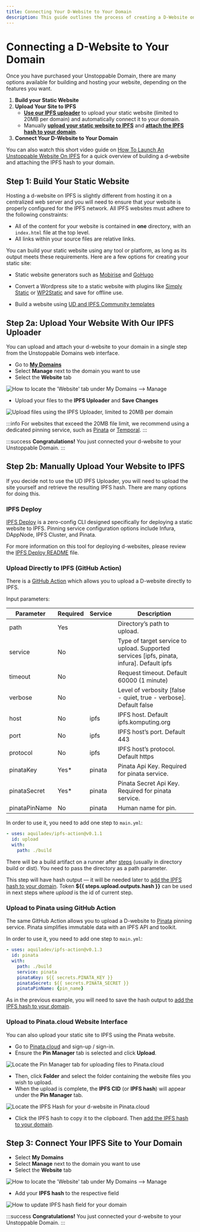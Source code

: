 ```yaml
---
title: Connecting Your D-Website to Your Domain
description: This guide outlines the process of creating a D-Website on IPFS and attaching it to your Unstoppable Domain.
---
```


# Connecting a D-Website to Your Domain

Once you have purchased your Unstoppable Domain, there are many options available for building and hosting your website, depending on the features you want. 

1. **Build your Static Website**
2. **Upload Your Site to IPFS**
    * [**Use our IPFS uploader**](#step-2a-upload-your-website-with-our-ipfs-uploader) to upload your static website (limited to 20MB per domain) and automatically connect it to your domain.
    * Manually [**upload your static website to IPFS**](#step-2b-manually-upload-your-website-to-ipfs) and [**attach the IPFS hash to your domain**](#step-3-connect-your-ipfs-site-to-your-domain).
3. **Connect Your D-Website to Your Domain**

You can also watch this short video guide on [How To Launch An Unstoppable Website On IPFS](https://youtu.be/I9vTeAtELOk) for a quick overview of building a d-website and attaching the IPFS hash to your domain.

## Step 1: Build Your Static Website

Hosting a d-website on IPFS is slightly different from hosting it on a centralized web server and you will need to ensure that your website is properly configured for the IPFS network. All IPFS websites must adhere to the following constraints:

* All of the content for your website is contained in **one** directory, with an `index.html` file at the top level.
* All links within your source files are relative links.

You can build your static website using any tool or platform, as long as its output meets these requirements. Here are a few options for creating your static site:

* Static website generators such as [Mobirise](http://mobirise.com) and [GoHugo](https://gohugo.io)
* Convert a Wordpress site to a static website with plugins like [Simply Static](https://wordpress.org/plugins/simply-static) or [WP2Static](https://wp2static.com) and save for offline use.

* Build a website using [UD and IPFS Community templates](using-a-template.md)

## Step 2a: Upload Your Website With Our IPFS Uploader

You can upload and attach your d-website to your domain in a single step from the Unstoppable Domains web interface.

* Go to [**My Domains**](https://unstoppabledomains.com/domains)
* Select **Manage** next to the domain you want to use
* Select the **Website** tab

![How to locate the 'Website' tab under My Domains --> Manage](../images/website-tab-manage-domains.png '#display=block;width=60%;')

* Upload your files to the **IPFS Uploader** and **Save Changes**

![Upload files using the IPFS Uploader, limited to 20MB per domain](../images/ipfs-file-uploader.png '#display=block;width=60%;')

:::info
For websites that exceed the 20MB file limit, we recommend using a dedicated pinning service, such as [Pinata](https://pinata.cloud) or [Temporal](https://temporal.cloud).
:::

:::success
**Congratulations!** You just connected your d-website to your Unstoppable Domain.
:::

## Step 2b: Manually Upload Your Website to IPFS

If you decide not to use the UD IPFS Uploader, you will need to upload the site yourself and retrieve the resulting IPFS hash. There are many options for doing this.

### IPFS Deploy

[IPFS Deploy](https://github.com/ipfs-shipyard/ipfs-deploy) is a zero-config CLI designed specifically for deploying a static website to IPFS. Pinning service configuration options include Infura, DAppNode, IPFS Cluster, and Pinata.

For more information on this tool for deploying d-websites, please review the [IPFS Deploy README](https://github.com/ipfs-shipyard/ipfs-deploy#readme) file.

### Upload Directly to IPFS (GitHub Action)

There is a [GitHub Action](https://github.com/marketplace/actions/upload-to-ipfs) which allows you to upload a D-website directly to IPFS.

Input parameters:

| Parameter     | Required | Service | Description                                                                                |
| ------------- | -------- | ------- | ------------------------------------------------------------------------------------------ |
| path          | Yes      |         | Directory’s path to upload.                                                                |
| service       | No       |         | Type of target service to upload. Supported services \[ipfs, pinata, infura]. Default ipfs |
| timeout       | No       |         | Request timeout. Default 60000 (1 minute)                                                  |
| verbose       | No       |         | Level of verbosity \[false - quiet, true - verbose]. Default false                         |
| host          | No       | ipfs    | IPFS host. Default ipfs.komputing.org                                                      |
| port          | No       | ipfs    | IPFS host’s port. Default 443                                                              |
| protocol      | No       | ipfs    | IPFS host’s protocol. Default https                                                        |
| pinataKey     | Yes\*    | pinata  | Pinata Api Key. Required for pinata service.                                               |
| pinataSecret  | Yes\*    | pinata  | Pinata Secret Api Key. Required for pinata service.                                        |
| pinataPinName | No       | pinata  | Human name for pin.                                                                        |

In order to use it, you need to add one step to `main.yml`:

```yaml
- uses: aquiladev/ipfs-action@v0.1.1
  id: upload
  with:
    path: ./build
```

There will be a build artifact on a runner after [steps](https://dapps-delivery-guide.readthedocs.io/en/latest/delivery/github-actions.html#step-1-create-pipeline) (usually in directory build or dist). You need to pass the directory as a path parameter.

This step will have hash output — it will be needed later to [add the IPFS hash to your domain](#step-3-connect-your-ipfs-site-to-your-domain). Token **${{ steps.upload.outputs.hash }}** can be used in next steps where _upload_ is the id of current step.

### Upload to Pinata using GitHub Action

The same GitHub Action allows you to upload a D-website to [Pinata](https://pinata.cloud) pinning service. Pinata simplifies immutable data with an IPFS API and toolkit.

In order to use it, you need to add one step to `main.yml`:

```yaml
- uses: aquiladev/ipfs-action@v0.1.3
  id: pinata
  with:
    path: ./build
    service: pinata
    pinataKey: ${{ secrets.PINATA_KEY }}
    pinataSecret: ${{ secrets.PINATA_SECRET }}
    pinataPinName: {pin_name}
```

As in the previous example, you will need to save the hash output to [add the IPFS hash to your domain](./#step-3-connect-your-ipfs-site-to-your-domain).

### Upload to Pinata.cloud Website Interface

You can also upload your static site to IPFS using the Pinata website.

* Go to [Pinata.cloud](https://pinata.cloud) and sign-up / sign-in.
* Ensure the **Pin Manager** tab is selected and click **Upload**.

![Locate the Pin Manager tab for uploading files to Pinata.cloud](../images/pin-manager-pinata.png '#display=block;width=60%;')

* Then, click **Folder** and select the folder containing the website files you wish to upload.
* When the upload is complete, the **IPFS CID** (or **IPFS hash**) will appear under the **Pin Manager** tab.

![Locate the IPFS Hash for your d-website in Pinata.cloud](../images/ipfs-hash-pinata-web-interface.png '#display=block;width=60%;')

* Click the IPFS hash to copy it to the clipboard. Then [add the IPFS hash to your domain](./#step-3-connect-your-ipfs-site-to-your-domain).


## Step 3: Connect Your IPFS Site to Your Domain

* Select **My Domains**
* Select **Manage** next to the domain you want to use
* Select the **Website** tab

![How to locate the 'Website' tab under My Domains --> Manage](../images/website-tab-manage-domains.png '#display=block;width=60%;')

* Add your **IPFS hash** to the respective field

![How to update IPFS hash field for your domain](../images/add-ipfs-hash-mydomains.png '#display=block;width=60%;')

:::success
**Congratulations!** You just connected your d-website to your Unstoppable Domain.
:::
